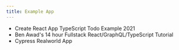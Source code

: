 ```yaml
---
title: Example App
---
```


* Create React App TypeScript Todo Example 2021
* Ben Awad's 14 hour Fullstack React/GraphQL/TypeScript Tutorial
* Cypress Realworld App